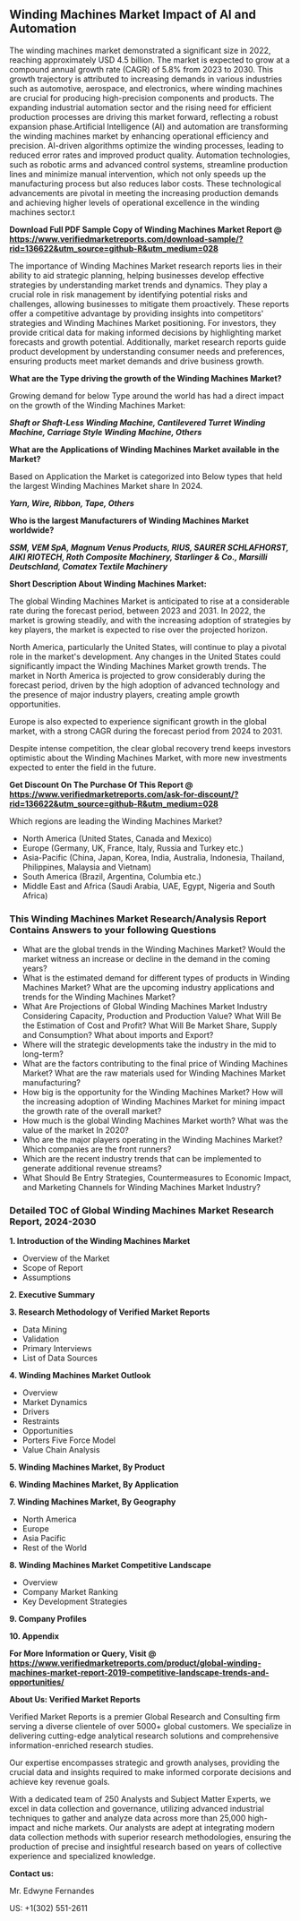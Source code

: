 <h2>Winding Machines Market Impact of AI and Automation</h2>The winding machines market demonstrated a significant size in 2022, reaching approximately USD 4.5 billion. The market is expected to grow at a compound annual growth rate (CAGR) of 5.8% from 2023 to 2030. This growth trajectory is attributed to increasing demands in various industries such as automotive, aerospace, and electronics, where winding machines are crucial for producing high-precision components and products. The expanding industrial automation sector and the rising need for efficient production processes are driving this market forward, reflecting a robust expansion phase.Artificial Intelligence (AI) and automation are transforming the winding machines market by enhancing operational efficiency and precision. AI-driven algorithms optimize the winding processes, leading to reduced error rates and improved product quality. Automation technologies, such as robotic arms and advanced control systems, streamline production lines and minimize manual intervention, which not only speeds up the manufacturing process but also reduces labor costs. These technological advancements are pivotal in meeting the increasing production demands and achieving higher levels of operational excellence in the winding machines sector.t</p><p id="" class=""><strong>Download Full PDF Sample Copy of Winding Machines Market Report @ <a href="https://www.verifiedmarketreports.com/download-sample/?rid=136622&utm_source=github-R&utm_medium=028" target="_blank">https://www.verifiedmarketreports.com/download-sample/?rid=136622&utm_source=github-R&utm_medium=028</a></strong></p><p>The importance of&nbsp;Winding Machines Market research reports lies in their ability to aid strategic planning, helping businesses develop effective strategies by understanding market trends and dynamics. They play a crucial role in risk management by identifying potential risks and challenges, allowing businesses to mitigate them proactively. These reports offer a competitive advantage by providing insights into competitors' strategies and Winding Machines Market positioning. For investors, they provide critical data for making informed decisions by highlighting market forecasts and growth potential. Additionally, market research reports guide product development by understanding consumer needs and preferences, ensuring products meet market demands and drive business growth.</p><p><strong>What are the&nbsp;Type driving the growth of the Winding Machines Market?</strong></p><p id="" class="">Growing demand for below Type around the world has had a direct impact on the growth of the Winding Machines Market:</p><em><strong>Shaft or Shaft-Less Winding Machine, Cantilevered Turret Winding Machine, Carriage Style Winding Machine, Others</strong></em></p><strong>What are the&nbsp;Applications&nbsp;of Winding Machines Market available in the Market?</strong></p><p id="" class="">Based on Application the Market is categorized into Below types that held the largest Winding Machines Market share In 2024.</p><em><strong>Yarn, Wire, Ribbon, Tape, Others</strong></em></p><strong>Who is the largest Manufacturers of Winding Machines Market worldwide?</strong></p><p><em><strong>SSM, VEM SpA, Magnum Venus Products, RIUS, SAURER SCHLAFHORST, AIKI RIOTECH, Roth Composite Machinery, Starlinger & Co., Marsilli Deutschland, Comatex Textile Machinery</strong></em></p><p id="" class=""><strong>Short Description About Winding Machines Market:</strong></p><p>The global Winding Machines Market is anticipated to rise at a considerable rate during the forecast period, between 2023 and 2031. In 2022, the market is growing steadily, and with the increasing adoption of strategies by key players, the market is expected to rise over the projected horizon.</p><p>North America, particularly the United States, will continue to play a pivotal role in the market's development. Any changes in the United States could significantly impact the Winding Machines Market growth trends. The market in North America is projected to grow considerably during the forecast period, driven by the high adoption of advanced technology and the presence of major industry players, creating ample growth opportunities.</p><p>Europe is also expected to experience significant growth in the global market, with a strong CAGR during the forecast period from 2024 to 2031.</p><p>Despite intense competition, the clear global recovery trend keeps investors optimistic about the Winding Machines Market, with more new investments expected to enter the field in the future.</p><p id="" class=""><strong>Get Discount On The Purchase Of This Report @ <a href="https://www.verifiedmarketreports.com/ask-for-discount/?rid=136622&utm_source=github-R&utm_medium=028" target="_blank">https://www.verifiedmarketreports.com/ask-for-discount/?rid=136622&utm_source=github-R&utm_medium=028</a></strong></p>Which regions are leading the Winding Machines Market?</p><ul><li>North America (United States, Canada and Mexico)</li><li>Europe (Germany, UK, France, Italy, Russia and Turkey etc.)</li><li>Asia-Pacific (China, Japan, Korea, India, Australia, Indonesia, Thailand, Philippines, Malaysia and Vietnam)</li><li>South America (Brazil, Argentina, Columbia etc.)</li><li>Middle East and Africa (Saudi Arabia, UAE, Egypt, Nigeria and South Africa)</li></ul><h3 id="" class="">This Winding Machines Market Research/Analysis Report Contains Answers to your following Questions</h3><ul><li>What are the global trends in the Winding Machines Market? Would the market witness an increase or decline in the demand in the coming years?</li><li>What is the estimated demand for different types of products in Winding Machines Market? What are the upcoming industry applications and trends for the Winding Machines Market?</li><li>What Are Projections of Global Winding Machines Market Industry Considering Capacity, Production and Production Value? What Will Be the Estimation of Cost and Profit? What Will Be Market Share, Supply and Consumption? What about imports and Export?</li><li>Where will the strategic developments take the industry in the mid to long-term?</li><li>What are the factors contributing to the final price of Winding Machines Market? What are the raw materials used for Winding Machines Market manufacturing?</li><li>How big is the opportunity for the Winding Machines Market? How will the increasing adoption of Winding Machines Market for mining impact the growth rate of the overall market?</li><li>How much is the global Winding Machines Market worth? What was the value of the market In 2020?</li><li>Who are the major players operating in the Winding Machines Market? Which companies are the front runners?</li><li>Which are the recent industry trends that can be implemented to generate additional revenue streams?</li><li>What Should Be Entry Strategies, Countermeasures to Economic Impact, and Marketing Channels for Winding Machines Market Industry?</li></ul><h3 id="" class="">Detailed TOC of Global Winding Machines Market Research Report, 2024-2030</h3><p id="" class=""><strong>1. Introduction of the Winding Machines Market</strong></p><ul><li>Overview of the Market</li><li>Scope of Report</li><li>Assumptions</li></ul><p id="" class=""><strong>2. Executive Summary</strong></p><p id="" class=""><strong>3. Research Methodology of Verified Market Reports</strong></p><ul><li>Data Mining</li><li>Validation</li><li>Primary Interviews</li><li>List of Data Sources</li></ul><p id="" class=""><strong>4. Winding Machines Market Outlook</strong></p><ul><li>Overview</li><li>Market Dynamics</li><li>Drivers</li><li>Restraints</li><li>Opportunities</li><li>Porters Five Force Model</li><li>Value Chain Analysis</li></ul><p id="" class=""><strong>5. Winding Machines Market, By Product</strong></p><p id="" class=""><strong>6. Winding Machines Market, By Application</strong></p><p id="" class=""><strong>7. Winding Machines Market, By Geography</strong></p><ul><li>North America</li><li>Europe</li><li>Asia Pacific</li><li>Rest of the World</li></ul><p id="" class=""><strong>8. Winding Machines Market Competitive Landscape</strong></p><ul><li>Overview</li><li>Company Market Ranking</li><li>Key Development Strategies</li></ul><p id="" class=""><strong>9. Company Profiles</strong></p><p id="" class=""><strong>10. Appendix</strong></p><p id="" class=""><strong>For More Information or Query, Visit @ <a href="https://www.verifiedmarketreports.com/product/global-winding-machines-market-report-2019-competitive-landscape-trends-and-opportunities/" target="_blank">https://www.verifiedmarketreports.com/product/global-winding-machines-market-report-2019-competitive-landscape-trends-and-opportunities/</a></strong></p><p id="" class=""><strong>About Us: Verified Market Reports</strong></p><p id="" class="">Verified Market Reports is a premier Global Research and Consulting firm serving a diverse clientele of over 5000+ global customers. We specialize in delivering cutting-edge analytical research solutions and comprehensive information-enriched research studies.</p><p id="" class="">Our expertise encompasses strategic and growth analyses, providing the crucial data and insights required to make informed corporate decisions and achieve key revenue goals.</p><p id="" class="">With a dedicated team of 250 Analysts and Subject Matter Experts, we excel in data collection and governance, utilizing advanced industrial techniques to gather and analyze data across more than 25,000 high-impact and niche markets. Our analysts are adept at integrating modern data collection methods with superior research methodologies, ensuring the production of precise and insightful research based on years of collective experience and specialized knowledge.</p><p id="" class=""><strong>Contact us:</strong></p><p id="" class="">Mr. Edwyne Fernandes</p><p id="" class="">US: +1(302) 551-2611</p>